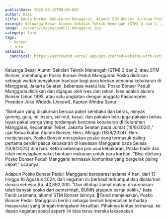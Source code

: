 ```yaml
---
publishDate: 2023-08-12T00:00:00Z
author: Riki
title: Bantu Korban Kebakaran Manggarai, Alumni STM Bonser dirikan Posko Bonser Peduli
excerpt: Keluarga Besar Alumni Sekolah Teknik Menengah (STM) 3 dan 2, atau STM Bonser, membangun Posko Bonser Peduli Manggarai. Posko didirikan sebagai wadah penyaluran bantuan bagi para korban bencana kebakaran di Manggarai, Jakarta Selatan, beberapa waktu lalu.
image: ~/assets/images/peduli-menggarai.jpg
category: Info
tags:
  - bonser
  - info
metadata:
  canonical: https://astrowind.vercel.app/get-started-website-with-astro-tailwind-css
---
```


Keluarga Besar Alumni Sekolah Teknik Menengah (STM) 3 dan 2, atau STM Bonser, membangun Posko Bonser Peduli Manggarai. Posko didirikan sebagai wadah penyaluran bantuan bagi para korban bencana kebakaran di Manggarai, Jakarta Selatan, beberapa waktu lalu.
Posko Bonser Peduli Manggarai didirikan dan digagas oleh Ives dan rekan. Ives adalah alumni Bonser tahun 1995, atau satu angkatan dengan anggota Paspampres Presiden Joko Widodo (Jokowi), Kapten Windra Sanur.

"Bantuan yang disalurkan berupa paket sembako dan  beras, minyak goreng, gula, mi instan, selimut, kasur, dan pakaian baru juga pakaian bekas layak pakai warga yang terdampak bencana kebakaran di Kelurahan Manggarai, Kecamatan Tebet, Jakarta Selatan pada Jumat (16/8/2024)," ujar Ketua Ikatan Alumni Bonser, Heru, Minggu (18/8/2024).
Heru menjelaskan, Posko Bonser merupakan posko yang termasuk paling pertama berdiri pasca kebakaran di kawasan Manggarai pada Selasa (13/8/2024) dini hari. Ketika beberapa jam usai kebakaran, Posko hadir dan telah menyiapkan paket bantuan makanan untuk para korban,
"Bisa dibilang Posko Bonser Peduli Manggarai termasuk komunitas yang bergerak paling cepat," ucapnya.

Adapun Posko Bonser Peduli Manggarai beroperasi selama 4 hari, dari 13 hingga 16 Agustus 2024, dari kegiatan ini berhasil terkumpul dan disalurkan donasi sebesar Rp. 40,892,000.
"Dan ditutup Jumat malam dikarenakan telah banyak posko dari pemerintah, BUMN ataupun partai politik," kata Fandi Lesmana, alumni STM Bonser lainnya.
Fandi menjelaskan, Posko Bonser Peduli Manggarai berdiri sebagai bentuk kepedulian terhadap masyarakat yang tengah mengalami kesulitan. Pihaknya lantas berharap, ke depan kegiatan sosial seperti ini bisa terus mereka laksanakan